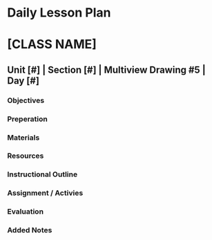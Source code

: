 # Daily Lesson Plan

# [CLASS NAME]

## Unit [#] | Section [#] | Multiview Drawing #5 | Day [#]

### Objectives

### Preperation

### Materials

### Resources

### Instructional Outline

### Assignment / Activies

### Evaluation

### Added Notes
